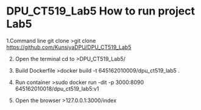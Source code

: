 # DPU_CT519_Lab5 How to run project Lab5

1.Command line git clone >git clone https://github.com/KunsiyaDPU/DPU_CT519_Lab5

2. Open the terminal cd to >DPU_CT519_Lab5/

3. Build Dockerfile >docker build -t 645162010009/dpu_ct519_lab5 .

4. Run container >sudo docker run -dit -p 3000:8090 645162010018/dpu_ct519_lab5:v1

5. Open the browser >127.0.0.1:3000/index
